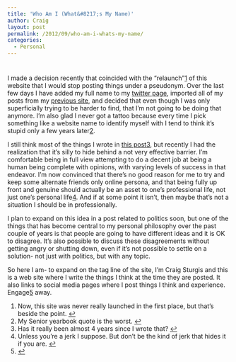 ```yaml
---
title: 'Who Am I (What&#8217;s My Name)'
author: Craig
layout: post
permalink: /2012/09/who-am-i-whats-my-name/
categories:
  - Personal
---
```

# 

I made a decision recently that coincided with the “relaunch”[1][1] of this website that I would stop posting things under a pseudonym. Over the last few days I have added my full name to my [twitter page][2], imported all of my posts from my [previous site][3], and decided that even though I was only superficially trying to be harder to find, that I’m not going to be doing that anymore. I’m also glad I never got a tattoo because every time I pick something like a website name to identify myself with I tend to think it’s stupid only a few years later[2][4].

 [1]: #fn-72-1
 [2]: http://twitter.com/craig_3000
 [3]: http://craigtsoandso.com
 [4]: #fn-72-2

I still think most of the things I wrote in [this post][5][3][6], but recently I had the realization that it’s silly to hide behind a not very effective barrier. I’m comfortable being in full view attempting to do a decent job at being a human being complete with opinions, with varying levels of success in that endeavor. I’m now convinced that there’s no good reason for me to try and keep some alternate friends only online persona, and that being fully up front and genuine should actually be an asset to one’s professional life, not just one’s personal life[4][7]. And if at some point it isn’t, then maybe that’s not a situation I should be in professionally.

 [5]: http://craigsturgis.com/2008/12/best-face-forward/
 [6]: #fn-72-3
 [7]: #fn-72-4

I plan to expand on this idea in a post related to politics soon, but one of the things that has become central to my personal philosophy over the past couple of years is that people are going to have different ideas and it is OK to disagree. It’s also possible to discuss these disagreements without getting angry or shutting down, even if it’s not possible to settle on a solution- not just with politics, but with any topic.

So here I am- to expand on the tag line of the site, I’m Craig Sturgis and this is a web site where I write the things I think at the time they are posted. It also links to social media pages where I post things I think and experience. Engage[5][8] away.

 [8]: #fn-72-5



1.  Now, this site was never really launched in the first place, but that’s beside the point. [↩][9]
2.  My Senior yearbook quote is the worst. [↩][10]
3.  Has it really been almost 4 years since I wrote that? [↩][11]
4.  Unless you’re a jerk I suppose. But don’t be the kind of jerk that hides it if you are. [↩][12]
5.   [↩][13]

 [9]: #fnref-72-1
 [10]: #fnref-72-2
 [11]: #fnref-72-3
 [12]: #fnref-72-4
 [13]: #fnref-72-5